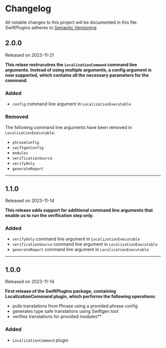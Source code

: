 # Changelog
All notable changes to this project will be documented in this file.
SwiftPlugins adheres to [Semantic Versioning](http://semver.org/).

## 2.0.0
Released on 2023-11-21

**This relase restrucutres the `LocalizationCommand` command line arguments. Instead of using multiple arguments, a config argument is now supported, which contains all the necessary parameters for the command.**

### Added
- `config` command line argument in `LocalizationExecutable`

### Removed
The following command line arguments have been removed in `LocalizationExecutable`:

- `phraseConfig`
- `swiftgenConfig`
- `modules`
- `verificationSource`
- `verifyOnly`
- `generateReport`

---

## 1.1.0
Released on 2023-11-14

**This release adds support for additional command line arguments that enable us to run the verification step only.**

### Added
- `verifyOnly` command line argument in `LocalizationExecutable`
- `verificationSource` command line argument in `LocalizationExecutable`
- `generateReport` command line argument in `LocalizationExecutable`

---

## 1.0.0
Released on 2023-11-14

**First release of the SwiftPlugins package, containing LocalizationCommand plugin, which performs the following operations:**

- pulls translations from Phrase using a provided phrase config
- generates type safe translations using Swiftgen tool
- verifies translations for provided modules** 

### Added
- `LocalizationCommand` plugin